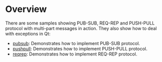 Overview
========

There are some samples showing PUB-SUB, REQ-REP and PUSH-PULL protocol with multi-part messages in action. They also show how to deal with exceptions in Qt:

* [pubsub][]: Demonstrates how to implement PUB-SUB protocol.
* [pushpull][]: Demonstrates how to implement PUSH-PULL protocol.
* [reqrep][]: Demonstrates how to implement REQ-REP protocol.


 [pubsub]:      Samples-pubsub      "PUB-SUB protocol example"
 [pushpull]:    Samples-pushpull    "PUSH-PULL protocol example"
 [reqrep]:      Samples-reqrep      "REQ-REP protocol example"
